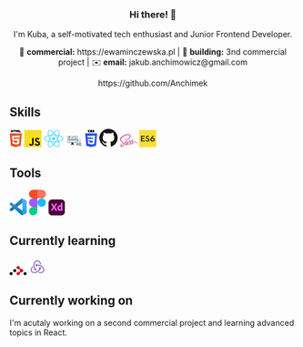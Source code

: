 <h3 align="center"> Hi there! 👋 </h3>

<p align="center"> I'm Kuba, a self-motivated tech enthusiast and Junior Frontend Developer. </p>

<p align="center"> 📝 <b>commercial:</b> https://ewaminczewska.pl |      🌱 <b>building:</b>    3nd commercial project    | ✉️ <b>email:</b> jakub.anchimowicz@gmail.com </p>

<p align="center">  https://github.com/Anchimek </p>


## Skills 
<a href="https://pl.wikipedia.org/wiki/HTML" title="HTML"><img src="icons/html.png" /></a>
<a href="https://developer.mozilla.org/pl/docs/Learn/JavaScript/First_steps/What_is_JavaScript" title="javascript"><img src="icons/js.png" /></a>
<a href="https://pl.reactjs.org/" title="react"><img src="icons/react.png" /></a>
<a href="https://pl.wikipedia.org/wiki/Responsive_web_design" title="rwd"><img src="icons/rwd.png" /></a>
<a href="https://en.wikipedia.org/wiki/CSS" title="CSS"><img src="icons/css.png" /></a>
<a href="https://github.com" title="GitHub"><img src="icons/github.png" /></a>
<a href="https://sass-lang.com/" title="Sass"><img src="icons/sass.png" /></a>
<a href="https://pl.wikipedia.org/wiki/ECMAScript" title="es6"><img src="icons/es6.png" /></a>

## Tools 
<a href="https://code.visualstudio.com/" title="VSC"><img src="icons/vsc.png" /></a>
<a href="https://www.figma.com/" title="figma"><img src="icons/figma.png" /></a>
<a href="https://www.adobe.com/pl/products/xd.html" title="adobe"><img src="icons/xd.png" /></a>

## Currently learning
<a href="https://reactrouter.com/" title="Router"><img src="icons/router.png" /></a>
<a href="https://react-redux.js.org/" title="redux"><img src="icons/redux.png" /></a>

## Currently working on
I'm acutaly working on a second commercial project and learning advanced topics in React.

